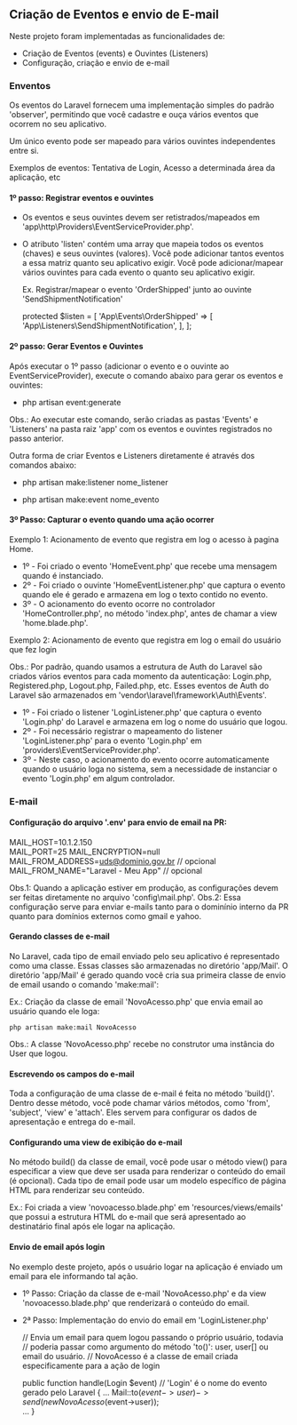 ## Criação de Eventos e envio de E-mail

Neste projeto foram implementadas as funcionalidades de:
- Criação de Eventos (events) e Ouvintes (Listeners)
- Configuração, criação e envio de e-mail

### Enventos

Os eventos do Laravel fornecem uma implementação simples do padrão 'observer',
permitindo que você cadastre e ouça vários eventos que ocorrem no seu aplicativo.

Um único evento pode ser mapeado para vários ouvintes independentes entre si.

Exemplos de eventos: Tentativa de Login, Acesso a determinada área da aplicação, etc

#### 1º passo: Registrar eventos e ouvintes 

- Os eventos e seus ouvintes devem ser retistrados/mapeados em 'app\http\Providers\EventServiceProvider.php'.
- O atributo 'listen' contém uma array que mapeia todos os eventos (chaves) e seus ouvintes (valores). 
  Você pode adicionar tantos eventos a essa matriz quanto seu aplicativo exigir.
  Você pode adicionar/mapear vários ouvintes para cada evento o quanto seu aplicativo exigir.

  Ex. Registrar/mapear o evento 'OrderShipped' junto ao ouvinte 'SendShipmentNotification'

  protected $listen = [
    'App\Events\OrderShipped' => [
        'App\Listeners\SendShipmentNotification',
    ],
  ];

#### 2º passo: Gerar Eventos e Ouvintes

Após executar o 1º passo (adicionar o evento e o ouvinte ao EventServiceProvider),
execute o comando abaixo para gerar os eventos e ouvintes:

- php artisan event:generate

Obs.: Ao executar este comando, serão criadas as pastas 'Events' e 'Listeners' 
na pasta raiz 'app\' com os eventos e ouvintes registrados no passo anterior.

Outra forma de criar Eventos e Listeners diretamente é através dos comandos abaixo:

- php artisan make:listener nome_listener

- php artisan make:event nome_evento

#### 3º Passo: Capturar o evento quando uma ação ocorrer

Exemplo 1: Acionamento de evento que registra em log o acesso à pagina Home.

- 1º - Foi criado o evento 'HomeEvent.php' que recebe uma mensagem quando é instanciado.
- 2º - Foi criado o ouvinte 'HomeEventListener.php' que captura o evento quando ele é 
gerado e armazena em log o texto contido no evento.
- 3º - O acionamento do evento ocorre no controlador 'HomeController.php', no método 'index.php',
antes de chamar a view 'home.blade.php'.

Exemplo 2: Acionamento de evento que registra em log o email do usuário que fez login

Obs.: Por padrão, quando usamos a estrutura de Auth do Laravel são criados vários eventos 
para cada momento da autenticação: Login.php, Registered.php, Logout.php, Failed.php, etc.
Esses eventos de Auth do Laravel são armazenados em 'vendor\laravel\framework\Auth\Events'.

- 1º - Foi criado o listener 'LoginListener.php' que captura o evento 'Login.php' do Laravel
e armazena em log o nome do usuário que logou.
- 2º - Foi necessário registrar o mapeamento do listener 'LoginListener.php' para o 
evento 'Login.php' em 'providers\EventServiceProvider.php'.
- 3º - Neste caso, o acionamento do evento ocorre automaticamente quando o usuário loga no sistema, sem a necessidade de instanciar o evento 'Login.php' em algum controlador.

### E-mail

#### Configuração do arquivo '.env' para envio de email na PR:

MAIL_HOST=10.1.2.150    
MAIL_PORT=25
MAIL_ENCRYPTION=null
MAIL_FROM_ADDRESS=uds@dominio.gov.br  // opcional
MAIL_FROM_NAME="Laravel - Meu App"    // opcional

Obs.1: Quando a aplicação estiver em produção, as configurações devem ser feitas diretamente no arquivo 'config\mail.php'.
Obs.2: Essa configuração serve para enviar e-mails tanto para o dominínio interno da PR quanto
para domínios externos como gmail e yahoo.

#### Gerando classes de e-mail

No Laravel, cada tipo de email enviado pelo seu aplicativo é representado como uma classe. 
Essas classes são armazenadas no diretório 'app/Mail'. 
O diretório 'app/Mail' é gerado quando você cria sua primeira classe de envio de email usando o comando 'make:mail':

Ex.: Criação da classe de email 'NovoAcesso.php' que envia email ao usuário quando ele loga:

    php artisan make:mail NovoAcesso

Obs.: A classe 'NovoAcesso.php' recebe no construtor uma instância do User que logou.
  
#### Escrevendo os campos do e-mail

Toda a configuração de uma classe de e-mail é feita no método 'build()'.
Dentro desse método, você pode chamar vários métodos, como 'from', 'subject',
'view' e 'attach'. Eles servem para configurar os dados de apresentação e 
entrega do e-mail.

#### Configurando uma view de exibição do e-mail

No método build() da classe de email, você pode usar o método view() para especificar 
a view que deve ser usada para renderizar o conteúdo do email (é opcional). 
Cada tipo de email pode usar um modelo específico de página HTML para renderizar seu conteúdo.

Ex.: Foi criada a view 'novoacesso.blade.php' em 'resources/views/emails' que possui a estrutura
HTML do e-mail que será apresentado ao destinatário final após ele logar na aplicação.

#### Envio de email após login

No exemplo deste projeto, após o usuário logar na aplicação é enviado um email para ele 
informando tal ação.

- 1º Passo: Criação da classe de e-mail 'NovoAcesso.php' e da view 'novoacesso.blade.php' que renderizará o conteúdo do email.

- 2ª Passo: Implementação do envio do email em 'LoginListener.php'
 
  // Envia um email para quem logou passando o próprio usuário, todavia 
  // poderia passar como argumento do método 'to()': user, user[] ou email do usuário.
  // NovoAcesso é a classe de email criada especificamente para a ação de login

  public function handle(Login $event)  // 'Login' é o nome do evento gerado pelo Laravel
  {
    ...
    Mail::to($event->user)->send(new NovoAcesso($event->user));  
    ...
  }



